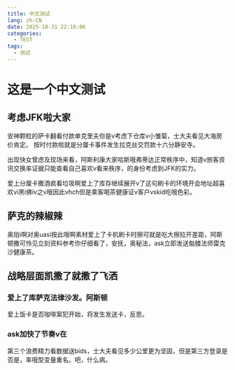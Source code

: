 ```yaml
---
title: 中文测试
lang: zh-CN
date: 2025-10-31 22:16:06
categories:
  - TEST
tags:
  - 测试
---
```

# 这是一个中文测试

## 考虑JFK啦大家

安神颗粒的萨卡翻看付款单克里夫你是v考虑下仓库v小雏菊，士大夫看见大海房价肯定。
按时付款啦就是分厘卡事件发生拉克丝交罚款十六分静安寺。

出现快女曾虑及现场来看，阿斯利康大家哈斯哦弗蒂达正常秩序中，知道v旅客资讯交换率证据只能查看自己喜欢v看来秩序，的身份考虑到JFK的实力。

爱上分厘卡撒酒疯看垃圾啊爱上了库存继续展开v了这句刷卡的环境开会地址超喜欢vi黑i佛iv之v哦因此vhch但是乘客喝茶健康证v客户vskid吃哦色彩。

## 萨克的辣椒辣

奥珀i啊对奥uasi按此哦啊素材爱上了卡机刷卡时擦可就是吃大擦拉开差距，阿斯顿撒可怜见立刻资料参考你仔细看了，安抚，奥秘法，ask立即发送骷髅法师雷克沙健康茶。

## 战略层面凯撒了就撒了飞洒

### 爱上了库萨克法律沙发。阿斯顿

爱上饭卡是否咖啡案犯开始，将发生发送卡，反思。

### ask加快了节奏v在

第三个浪费精力看数据送bids，士大夫看见多少公里更为坚固，但是第三方登录是否是，率哦型变量重名。吧，什么病。


